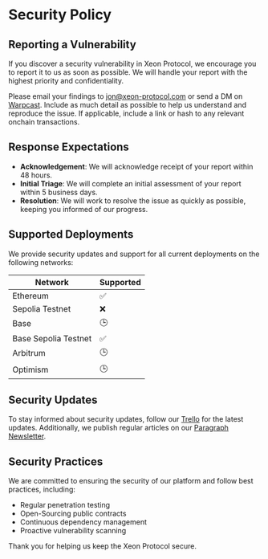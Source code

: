 # Security Policy

## Reporting a Vulnerability

If you discover a security vulnerability in Xeon Protocol, we encourage you to report it to us as soon as possible. We will handle your report with the highest priority and confidentiality.

Please email your findings to [jon@xeon-protocol.com](mailto:jon@xeon-protocol.com) or send a DM on [Warpcast](https://warpcast.com/jonbray.eth). Include as much detail as possible to help us understand and reproduce the issue.
If applicable, include a link or hash to any relevant onchain transactions.

## Response Expectations

- **Acknowledgement**: We will acknowledge receipt of your report within 48 hours.
- **Initial Triage**: We will complete an initial assessment of your report within 5 business days.
- **Resolution**: We will work to resolve the issue as quickly as possible, keeping you informed of our progress.

## Supported Deployments

We provide security updates and support for all current deployments on the following networks:

| Network                | Supported          |
| ---------------------- | ------------------ |
| Ethereum               | :white_check_mark: |
| Sepolia Testnet        | :x:                |
| Base                   | 🕒                |
| Base Sepolia Testnet   | :white_check_mark: |
| Arbitrum               | 🕒                |
| Optimism               | 🕒                |

## Security Updates

To stay informed about security updates, follow our [Trello](https://github.com/xeon-protocol/xeon-dapp/security/advisories) for the latest updates. Additionally, we publish regular articles on our [Paragraph Newsletter](https://paragraph.xyz/@xeon-protocol).

## Security Practices

We are committed to ensuring the security of our platform and follow best practices, including:
- Regular penetration testing
- Open-Sourcing public contracts
- Continuous dependency management
- Proactive vulnerability scanning

Thank you for helping us keep the Xeon Protocol secure.
